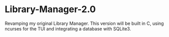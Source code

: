 # Library-Manager-2.0
Revamping my original Library Manager. This version will be built in C, using ncurses for the TUI and integrating a database with SQLite3.
